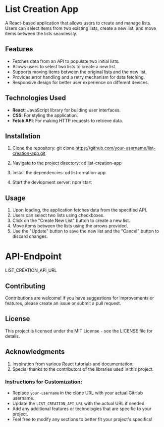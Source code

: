 # List Creation App

A React-based application that allows users to create and manage lists. Users can select items from two existing lists, create a new list, and move items between the lists seamlessly.

## Features

- Fetches data from an API to populate two initial lists.
- Allows users to select two lists to create a new list.
- Supports moving items between the original lists and the new list.
- Provides error handling and a retry mechanism for data fetching.
- Responsive design for better user experience on different devices.

## Technologies Used

- **React**: JavaScript library for building user interfaces.
- **CSS**: For styling the application.
- **Fetch API**: For making HTTP requests to retrieve data.

## Installation

1. Clone the repository:
   git clone https://github.com/your-username/list-creation-app.git
   
2. Navigate to the project directory:
   cd list-creation-app
   
3. Install the dependencies:
   cd list-creation-app

4. Start the devlopment server:
   npm start

## Usage

1. Upon loading, the application fetches data from the specified API.
2. Users can select two lists using checkboxes.
3. Click on the "Create New List" button to create a new list.
4. Move items between the lists using the arrows provided.
5. Use the "Update" button to save the new list and the "Cancel" button to discard changes.

# API-Endpoint 

LIST_CREATION_API_URL

## Contributing

Contributions are welcome! If you have suggestions for improvements or features, please create an issue or submit a pull request.

## License

This project is licensed under the MIT License - see the LICENSE file for details.

## Acknowledgments

1. Inspiration from various React tutorials and documentation.
2. Special thanks to the contributors of the libraries used in this project.

### Instructions for Customization:
- Replace `your-username` in the clone URL with your actual GitHub username.
- Update the `LIST_CREATION_API_URL` with the actual URL if needed.
- Add any additional features or technologies that are specific to your project.
- Feel free to modify any sections to better fit your project's specifics!





